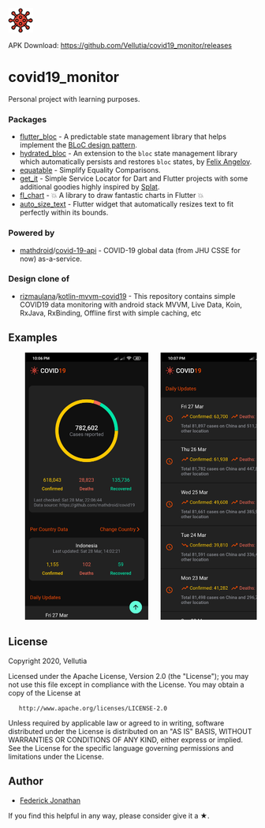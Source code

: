 <img src="asset/icon/launcher.png" width="50">

APK Download: https://github.com/Vellutia/covid19_monitor/releases

# covid19_monitor

Personal project with learning purposes.

### Packages

- [flutter_bloc](https://pub.dev/packages/flutter_bloc) - A predictable state management library that helps implement the [BLoC design pattern](https://www.didierboelens.com/2018/08/reactive-programming---streams---bloc/).
- [hydrated_bloc](https://pub.dev/packages/hydrated_bloc) - An extension to the `bloc` state management library which automatically persists and restores `bloc` states, by [Felix Angelov](https://github.com/felangel).
- [equatable](https://pub.dev/packages/equatable) - Simplify Equality Comparisons.
- [get_it](https://pub.dev/packages/get_it) - Simple Service Locator for Dart and Flutter projects with some additional goodies highly inspired by [Splat](https://github.com/reactiveui/splat).
- [fl_chart](https://pub.dev/packages/fl_chart) - 💥 A library to draw fantastic charts in Flutter 💥
- [auto_size_text](https://pub.dev/packages/auto_size_text) - Flutter widget that automatically resizes text to fit perfectly within its bounds.

### Powered by

- [mathdroid](https://github.com/mathdroid)/[covid-19-api](https://github.com/mathdroid/covid-19-api) - COVID-19 global data (from JHU CSSE for now) as-a-service.

### Design clone of

- [rizmaulana](https://github.com/rizmaulana)/[kotlin-mvvm-covid19](https://github.com/rizmaulana/kotlin-mvvm-covid19) - This repository contains simple COVID19 data monitoring with android stack MVVM, Live Data, Koin, RxJava, RxBinding, Offline first with simple caching, etc

## Examples

<pre>
    <img src="asset/image/Screenshot_2020-03-28-22-06-55-656_com.example.covid19_monitor.jpg" width="250">   <img src="asset/image/Screenshot_2020-03-28-22-07-17-295_com.example.covid19_monitor.jpg" width="250">   <img src="asset/image/Screenshot_2020-03-28-22-07-36-507_com.example.covid19_monitor.jpg" width="250">
</pre>

## License

   Copyright 2020, Vellutia

   Licensed under the Apache License, Version 2.0 (the "License");
   you may not use this file except in compliance with the License.
   You may obtain a copy of the License at

       http://www.apache.org/licenses/LICENSE-2.0

   Unless required by applicable law or agreed to in writing, software
   distributed under the License is distributed on an "AS IS" BASIS,
   WITHOUT WARRANTIES OR CONDITIONS OF ANY KIND, either express or implied.
   See the License for the specific language governing permissions and
   limitations under the License.

## Author

- [Federick Jonathan](https://github.com/Vellutia)

If you find this helpful in any way, please consider give it a ★.